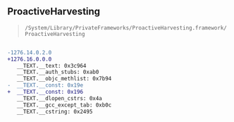 ## ProactiveHarvesting

> `/System/Library/PrivateFrameworks/ProactiveHarvesting.framework/ProactiveHarvesting`

```diff

-1276.14.0.2.0
+1276.16.0.0.0
   __TEXT.__text: 0x3c964
   __TEXT.__auth_stubs: 0xab0
   __TEXT.__objc_methlist: 0x7b94
-  __TEXT.__const: 0x19e
+  __TEXT.__const: 0x196
   __TEXT.__dlopen_cstrs: 0x4a
   __TEXT.__gcc_except_tab: 0xb0c
   __TEXT.__cstring: 0x2495

```

